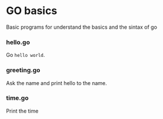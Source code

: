 # GO basics

Basic programs for understand the basics and the sintax of go

### hello.go

Go `hello world`.

### greeting.go

Ask the name and print hello to the name.

### time.go

Print the time
